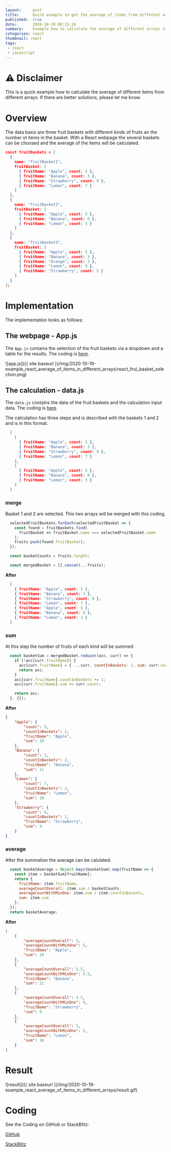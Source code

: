 ```yaml
---
layout:     post
title:      Quick example to get the average of items from different arrays
published:  true
date:       2020-10-19 08:15:18
summary:    Example how to calculate the average of different arrays Javascript (map, reduce, concat, ...)
categories: react
thumbnail: react
tags:
 - react
 - javascript
---
```


# ⚠ Disclaimer

This is a quick example how to calculate the average of different items from different arrays. If there are better solutions, please let me know.

# Overview

The data basis are three fruit baskets with different kinds of fruits an the number ot items in the basket. With a React webpage the several baskets can be choosed and the average of the items will be calculated.

```json
const fruitBaskets = [
  {
    name: "fruitBasket1",
    fruitBasket: [
      { fruitName: "Apple", count: 5 },
      { fruitName: "Banana", count: 3 },
      { fruitName: "Strawberry", count: 9 },
      { fruitName: "Lemon", count: 7 }
    ]
  },
  {
    name: "fruitBasket2",
    fruitBasket: [
      { fruitName: "Apple", count: 5 },
      { fruitName: "Banana", count: 8 },
      { fruitName: "Lemon", count: 3 }
    ]
  },
  {
    name: "fruitBasket3",
    fruitBasket: [
      { fruitName: "Apple", count: 5 },
      { fruitName: "Banana", count: 3 },
      { fruitName: "Orange", count: 3 },
      { fruitName: "Lemon", count: 9 },
      { fruitName: "Strawberry", count: 5 }
    ]
  }
];
```

# Implementation

The implementation looks as follows:

## The webpage - App.js

The `App.js` contains the selection of the fruit baskets via a dropdown and a table for the results. The coding is [here](https://stackblitz.com/edit/example-react-average-of-items-in-different-arrays?file=src%2FApp.js).

![app.js]({{ site.baseurl }}/img/2020-10-19-example_react_average_of_items_in_different_arrays/react_frui_basket_selection.png)

## The calculation - data.js

The `data.js` contains the data of the fruit baskets and the calculation input data. The coding is [here](https://stackblitz.com/edit/example-react-average-of-items-in-different-arrays?file=src%2Fdata.js).

The calculation has three steps and is described with the baskets 1 and 2 and is in this format.

```json
  [
    [
      { fruitName: "Apple", count: 5 },
      { fruitName: "Banana", count: 3 },
      { fruitName: "Strawberry", count: 9 },
      { fruitName: "Lemon", count: 7 }
    ],
    [
      { fruitName: "Apple", count: 5 },
      { fruitName: "Banana", count: 8 },
      { fruitName: "Lemon", count: 3 }
    ]
  ]
```  

### merge

Basket 1 and 2 are selected. This two arrays will be merged with this coding.

```javascript
  selectedFruitBaskets.forEach(selectedFruitBasket => {
    const found = fruitBaskets.find(
      fruitBasket => fruitBasket.name === selectedFruitBasket.name
    );
    fruits.push(found.fruitBasket);
  });

  const basketCounts = fruits.length;

  const mergedBasket = [].concat(...fruits);
  ```

  **After**

```json
  [
    { fruitName: "Apple", count: 5 },
    { fruitName: "Banana", count: 3 },
    { fruitName: "Strawberry", count: 9 },
    { fruitName: "Lemon", count: 7 },
    { fruitName: "Apple", count: 5 },
    { fruitName: "Banana", count: 8 },
    { fruitName: "Lemon", count: 3 }
  ]
```

### sum 

At this step the number of fruits of each kind will be summed

```javascript
  const basketSum = mergedBasket.reduce((acc, curr) => {
    if (!acc[curr.fruitName]) {
      acc[curr.fruitName] = { ...curr, countInBaskets: 1, sum: curr.count };
      return acc;
    }
    acc[curr.fruitName].countInBaskets += 1;
    acc[curr.fruitName].sum += curr.count;

    return acc;
  }, {});
```
  **After**

```json
{
    "Apple": {
        "count": 5,
        "countInBaskets": 2,
        "fruitName": "Apple",
        "sum": 10
    },
    "Banana": {
        "count": 3,
        "countInBaskets": 2,
        "fruitName": "Banana",
        "sum": 11
    },
    "Lemon": {
        "count": 7,
        "countInBaskets": 2,
        "fruitName": "Lemon",
        "sum": 10
    },
    "Strawberry": {
        "count": 9,
        "countInBaskets": 1,
        "fruitName": "Strawberry",
        "sum": 9
    }
}
```

### average

After the summation the average can be calulated.

```javascript
  const basketAverage = Object.keys(basketSum).map(fruitName => {
    const item = basketSum[fruitName];
    return {
      fruitName: item.fruitName,
      averageCountOverall: item.sum / basketCounts,
      averageCountWithMinOne: item.sum / item.countInBaskets,
      sum: item.sum
    };
  });
  return basketAverage;
```

  **After**

```json
[
    {
        "averageCountOverall": 5,
        "averageCountWithMinOne": 5,
        "fruitName": "Apple",
        "sum": 10
    },
    {
        "averageCountOverall": 5.5,
        "averageCountWithMinOne": 5.5,
        "fruitName": "Banana",
        "sum": 11
    },
    {
        "averageCountOverall": 4.5,
        "averageCountWithMinOne": 9,
        "fruitName": "Strawberry",
        "sum": 9
    },
    {
        "averageCountOverall": 5,
        "averageCountWithMinOne": 5,
        "fruitName": "Lemon",
        "sum": 10
    }
]
```

# Result

![result]({{ site.baseurl }}/img/2020-10-19-example_react_average_of_items_in_different_arrays/result.gif)

# Coding

See the Coding on GitHub or StackBlitz:

[GitHub](https://github.com/JohannesKonings/example-react-average-of-items-in-different-arrays)

[StackBlitz](https://stackblitz.com/edit/example-react-average-of-items-in-different-arrays)









